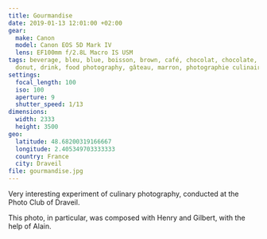 ```yaml
---
title: Gourmandise
date: 2019-01-13 12:01:00 +02:00
gear:
  make: Canon
  model: Canon EOS 5D Mark IV
  lens: EF100mm f/2.8L Macro IS USM
tags: beverage, bleu, blue, boisson, brown, café, chocolat, chocolate, coffee,
  donut, drink, food photography, gâteau, marron, photographie culinaire
settings:
  focal_length: 100
  iso: 100
  aperture: 9
  shutter_speed: 1/13
dimensions:
  width: 2333
  height: 3500
geo:
  latitude: 48.68200319166667
  longitude: 2.405349703333333
  country: France
  city: Draveil
file: gourmandise.jpg
---
```


Very interesting experiment of culinary photography, conducted at the Photo Club of Draveil.

This photo, in particular, was composed with Henry and Gilbert, with the help of Alain.
